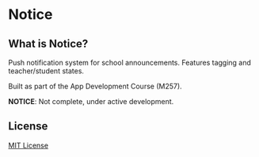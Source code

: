 Notice
======

## What is Notice?

Push notification system for school announcements. Features tagging and teacher/student states.

Built as part of the App Development Course (M257).

**NOTICE**: Not complete, under active development.

## License
[MIT License](LICENSE)
